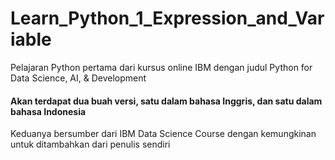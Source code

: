 # Learn_Python_1_Expression_and_Variable
Pelajaran Python pertama dari kursus online IBM dengan judul Python for Data Science, AI, &amp; Development

#### Akan terdapat dua buah versi, satu dalam bahasa Inggris, dan satu dalam bahasa Indonesia
Keduanya bersumber dari IBM Data Science Course dengan kemungkinan untuk ditambahkan dari penulis sendiri
